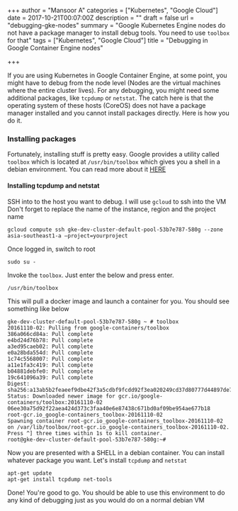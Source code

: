 +++
author = "Mansoor A"
categories = ["Kubernetes", "Google Cloud"]
date = 2017-10-21T00:07:00Z
description = ""
draft = false
url = "debugging-gke-nodes"
summary = "Google Kubernetes Engine nodes do not have a package manager to install debug tools. You need to use `toolbox` for that"
tags = ["Kubernetes", "Google Cloud"]
title = "Debugging in Google Container Engine nodes"

+++


If you are using Kubernetes in Google Container Engine, at some point, you might have to debug from the node level (Nodes are the virtual machines where the entire cluster lives). For any debugging, you might need some additional packages, like `tcpdump` or `netstat`. The catch here is that the operating system of these hosts (CoreOS) does not have a package manager installed and you cannot install packages directly. Here is how you do it.

### Installing packages
Fortunately, installing stuff is pretty easy. Google provides a utility called `toolbox` which is located at `/usr/bin/toolbox` which gives you a shell in a debian environment. You can read more about it [HERE](https://cloud.google.com/container-optimized-os/docs/how-to/toolbox)

#### Installing tcpdump and netstat
SSH into to the host you want to debug. I will use `gcloud` to ssh into the VM
Don't forget to replace the name of the instance, region and the project name
```
gcloud compute ssh gke-dev-cluster-default-pool-53b7e787-580g --zone asia-southeast1-a —project=yourproject
```
Once logged in, switch to root
```
sudo su -
```
Invoke the `toolbox`. Just enter the below and press enter.  
```
/usr/bin/toolbox
```
This will pull a docker image and launch a container for you. You should see something like below
```
gke-dev-cluster-default-pool-53b7e787-580g ~ # toolbox
20161110-02: Pulling from google-containers/toolbox
386a066cd84a: Pull complete
e4bd24d76b78: Pull complete
a3ed95caeb02: Pull complete
e0a28bda554d: Pull complete
1c74c5568007: Pull complete
a11e1fa3c419: Pull complete
b04881debfe0: Pull complete
19c641096a39: Pull complete
Digest: sha256:a13ab5b2feaeef9dbe42f3a5cdbf9fcdd92f3ea020249cd37d80777d44897de7
Status: Downloaded newer image for gcr.io/google-containers/toolbox:20161110-02
06ee30a75d92f22aea424d373c3faa40e6e87438c671bd0af09be954ae677b18
root-gcr.io_google-containers_toolbox-20161110-02
Spawning container root-gcr.io_google-containers_toolbox-20161110-02 on /var/lib/toolbox/root-gcr.io_google-containers_toolbox-20161110-02.
Press ^] three times within 1s to kill container.
root@gke-dev-cluster-default-pool-53b7e787-580g:~#
```
Now you are presented with a SHELL in a debian container. You can install whatever package you want. Let's install `tcpdump` and `netstat`
```
apt-get update
apt-get install tcpdump net-tools
```
Done! You're good to go. You should be able to use this environment to do any kind of debugging just as you would do on a normal debian VM

